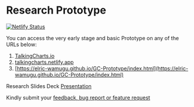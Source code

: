 # Research Prototype

[![Netlify Status](https://api.netlify.com/api/v1/badges/fccdfb74-70af-4923-aa50-2f830aaa12f3/deploy-status)](https://app.netlify.com/sites/talkingcharts/deploys)

You can access the very early stage and basic Prototype on any of the URLs below: 
1. [TalkingCharts.io](talkingcharts.io/)
2. [talkingcharts.netlify.app](talkingcharts.netlify.app)
3. [https://elric-wamugu.github.io/GC-Prototype/index.html](https://elric-wamugu.github.io/GC-Prototype/index.html)

Research Slides Deck [Presentation](https://docs.google.com/presentation/d/1okmR7BGiOCLiSJ1g6J_hBWqnDYlGoZe_nWaJhTyTFNI/edit?usp=sharing)

Kindly submit your [feedback, bug report or feature request](https://github.com/elric-wamugu/GC-Prototype/issues/new/choose)
